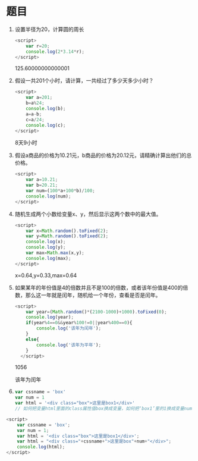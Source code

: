 

# 题目

1. 设置半径为20，计算圆的周长

   ```js
   <script>
       var r=20;
       console.log(2*3.14*r);
   </script>
   ```

   125.60000000000001

2. 假设一共201个小时，请计算，一共经过了多少天多少小时？

   ```js
   <script>
       var a=201;
       b=a%24;
       console.log(b);
       a=a-b;
       c=a/24;
       console.log(c);
   </script>
   ```

   8天9小时

3. 假设a商品的价格为10.21元，b商品的价格为20.12元，请精确计算出他们的总价格。

   ```js
   <script>
       var a=10.21;
       var b=20.21;
       var num=(100*a+100*b)/100;
       console.log(num);
   </script>
   ```

   

4. 随机生成两个小数给变量x、y，然后显示这两个数中的最大值。

   ```js
   <script>
       var x=Math.random().toFixed(2);
       var y=Math.random().toFixed(2);
       console.log(x);
       console.log(y);
       var max=Math.max(x,y);
       console.log(max);
   </script>
   ```

   x=0.64,y=0.33,max=0.64

5. 如果某年的年份值是4的倍数并且不是100的倍数，或者该年份值是400的倍数，那么这一年就是闰年，随机给一个年份，查看是否是闰年。

   ```js
   <script>
       var year=(Math.random()*(2100-1000)+1000).toFixed(0);
       console.log(year);
       if(year%4==0&&year%100!=0||year%400==0){
           console.log('该年为闰年');
       }
       else{
           console.log('该年为平年');
       }
     </script>
   ```

   1056

   该年为闰年

6. ```js
   var cssname = 'box'
   var num = 1
   var html = '<div class="box">这里是box1</div>'
   // 如何把变量html里面的class属性值box换成变量，如何把‘box1’里的1换成变量num
   ```

```js
<script>
    var cssname = 'box';
    var num = 1;
    var html = '<div class="box">这里是box1</div>';
    var html = "<div class="+cssname+">这里是box"+num+"</div>";
    console.log(html);
</script>
```

